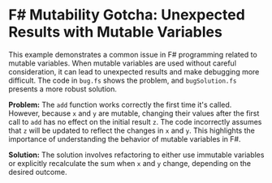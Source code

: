 # F# Mutability Gotcha: Unexpected Results with Mutable Variables

This example demonstrates a common issue in F# programming related to mutable variables.  When mutable variables are used without careful consideration, it can lead to unexpected results and make debugging more difficult.  The code in `bug.fs` shows the problem, and `bugSolution.fs` presents a more robust solution.

**Problem:** The `add` function works correctly the first time it's called. However, because `x` and `y` are mutable, changing their values after the first call to `add` has no effect on the initial result `z`. The code incorrectly assumes that `z` will be updated to reflect the changes in `x` and `y`. This highlights the importance of understanding the behavior of mutable variables in F#.

**Solution:** The solution involves refactoring to either use immutable variables or explicitly recalculate the sum when `x` and `y` change, depending on the desired outcome.
